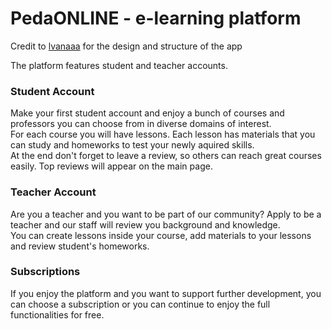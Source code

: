 # PedaONLINE - e-learning platform

Credit to [lvanaaa](https://github.com/lvanaaa) for the design and structure of the app

The platform features student and teacher accounts.
### Student Account
Make your first student account and enjoy a bunch of courses and professors you can choose from in diverse domains of interest.<br>
For each course you will have lessons. Each lesson has materials that you can study and homeworks to test your newly aquired skills.<br>
At the end don't forget to leave a review, so others can reach great courses easily. Top reviews will appear on the main page.

### Teacher Account
Are you a teacher and you want to be part of our community? Apply to be a teacher and our staff will review you background and knowledge.<br>
You can create lessons inside your course, add materials to your lessons and review student's homeworks.<br>

### Subscriptions
If you enjoy the platform and you want to support further development, you can choose a subscription or you can continue to enjoy the full functionalities for free.
